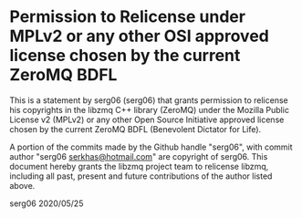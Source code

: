 # Permission to Relicense under MPLv2 or any other OSI approved license chosen by the current ZeroMQ BDFL

This is a statement by serg06 (serg06)
that grants permission to relicense his copyrights in the libzmq C++
library (ZeroMQ) under the Mozilla Public License v2 (MPLv2) or any other
Open Source Initiative approved license chosen by the current ZeroMQ
BDFL (Benevolent Dictator for Life).

A portion of the commits made by the Github handle "serg06", with commit author
"serg06 <serkhas@hotmail.com>" are copyright of serg06.
This document hereby grants the libzmq project team to relicense libzmq,
including all past, present and future contributions of the author listed above.

serg06
2020/05/25
